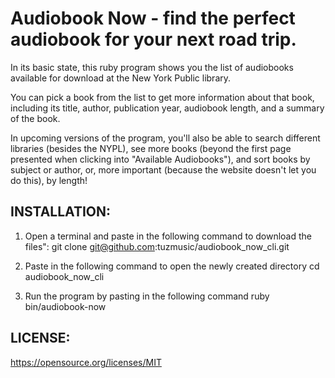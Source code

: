 # Audiobook Now - find the perfect audiobook for your next road trip.

In its basic state, this ruby program shows you the list of audiobooks available for download at the New York Public library.

You can pick a book from the list to get more information about that book, including its title, author, publication year, audiobook length, and a summary of the book.

In upcoming versions of the program, you'll also be able to search different libraries (besides the NYPL), see more books (beyond the first page presented when clicking into "Available Audiobooks"), and sort books by subject or author, or, more important (because the website doesn't let you do this), by length!

## INSTALLATION:

1. Open a terminal and paste in the following command to download the files":
git clone git@github.com:tuzmusic/audiobook_now_cli.git

2. Paste in the following command to open the newly created directory
cd audiobook_now_cli

3. Run the program by pasting in the following command
ruby bin/audiobook-now

## LICENSE:

https://opensource.org/licenses/MIT